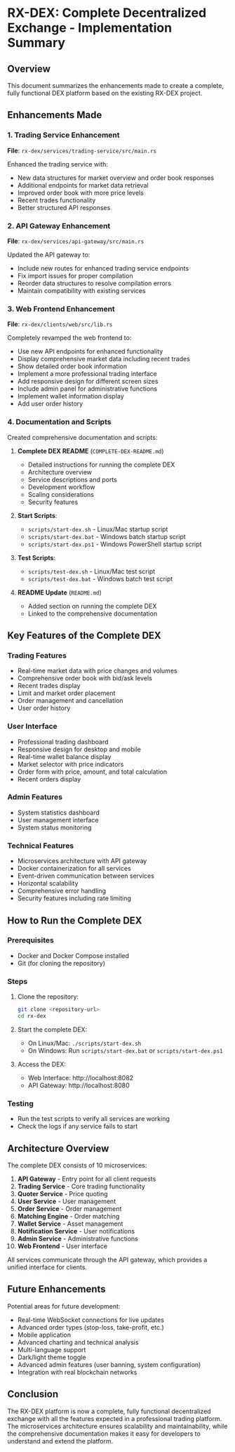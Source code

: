 # RX-DEX: Complete Decentralized Exchange - Implementation Summary

## Overview

This document summarizes the enhancements made to create a complete, fully functional DEX platform based on the existing RX-DEX project.

## Enhancements Made

### 1. Trading Service Enhancement

**File**: `rx-dex/services/trading-service/src/main.rs`

Enhanced the trading service with:
- New data structures for market overview and order book responses
- Additional endpoints for market data retrieval
- Improved order book with more price levels
- Recent trades functionality
- Better structured API responses

### 2. API Gateway Enhancement

**File**: `rx-dex/services/api-gateway/src/main.rs`

Updated the API gateway to:
- Include new routes for enhanced trading service endpoints
- Fix import issues for proper compilation
- Reorder data structures to resolve compilation errors
- Maintain compatibility with existing services

### 3. Web Frontend Enhancement

**File**: `rx-dex/clients/web/src/lib.rs`

Completely revamped the web frontend to:
- Use new API endpoints for enhanced functionality
- Display comprehensive market data including recent trades
- Show detailed order book information
- Implement a more professional trading interface
- Add responsive design for different screen sizes
- Include admin panel for administrative functions
- Implement wallet information display
- Add user order history

### 4. Documentation and Scripts

Created comprehensive documentation and scripts:

1. **Complete DEX README** (`COMPLETE-DEX-README.md`)
   - Detailed instructions for running the complete DEX
   - Architecture overview
   - Service descriptions and ports
   - Development workflow
   - Scaling considerations
   - Security features

2. **Start Scripts**:
   - `scripts/start-dex.sh` - Linux/Mac startup script
   - `scripts/start-dex.bat` - Windows batch startup script
   - `scripts/start-dex.ps1` - Windows PowerShell startup script

3. **Test Scripts**:
   - `scripts/test-dex.sh` - Linux/Mac test script
   - `scripts/test-dex.bat` - Windows batch test script

4. **README Update** (`README.md`)
   - Added section on running the complete DEX
   - Linked to the comprehensive documentation

## Key Features of the Complete DEX

### Trading Features
- Real-time market data with price changes and volumes
- Comprehensive order book with bid/ask levels
- Recent trades display
- Limit and market order placement
- Order management and cancellation
- User order history

### User Interface
- Professional trading dashboard
- Responsive design for desktop and mobile
- Real-time wallet balance display
- Market selector with price indicators
- Order form with price, amount, and total calculation
- Recent orders display

### Admin Features
- System statistics dashboard
- User management interface
- System status monitoring

### Technical Features
- Microservices architecture with API gateway
- Docker containerization for all services
- Event-driven communication between services
- Horizontal scalability
- Comprehensive error handling
- Security features including rate limiting

## How to Run the Complete DEX

### Prerequisites
- Docker and Docker Compose installed
- Git (for cloning the repository)

### Steps
1. Clone the repository:
   ```bash
   git clone <repository-url>
   cd rx-dex
   ```

2. Start the complete DEX:
   - On Linux/Mac: `./scripts/start-dex.sh`
   - On Windows: Run `scripts/start-dex.bat` or `scripts/start-dex.ps1`

3. Access the DEX:
   - Web Interface: http://localhost:8082
   - API Gateway: http://localhost:8080

### Testing
- Run the test scripts to verify all services are working
- Check the logs if any service fails to start

## Architecture Overview

The complete DEX consists of 10 microservices:

1. **API Gateway** - Entry point for all client requests
2. **Trading Service** - Core trading functionality
3. **Quoter Service** - Price quoting
4. **User Service** - User management
5. **Order Service** - Order management
6. **Matching Engine** - Order matching
7. **Wallet Service** - Asset management
8. **Notification Service** - User notifications
9. **Admin Service** - Administrative functions
10. **Web Frontend** - User interface

All services communicate through the API gateway, which provides a unified interface for clients.

## Future Enhancements

Potential areas for future development:
- Real-time WebSocket connections for live updates
- Advanced order types (stop-loss, take-profit, etc.)
- Mobile application
- Advanced charting and technical analysis
- Multi-language support
- Dark/light theme toggle
- Advanced admin features (user banning, system configuration)
- Integration with real blockchain networks

## Conclusion

The RX-DEX platform is now a complete, fully functional decentralized exchange with all the features expected in a professional trading platform. The microservices architecture ensures scalability and maintainability, while the comprehensive documentation makes it easy for developers to understand and extend the platform.